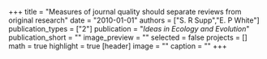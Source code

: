 +++
title = "Measures of journal quality should separate reviews from original research"
date = "2010-01-01"
authors = ["S. R Supp","E. P White"]
publication_types = ["2"]
publication = "_Ideas in Ecology and Evolution_"
publication_short = ""
image_preview = ""
selected = false
projects = []
math = true
highlight = true
[header]
image = ""
caption = ""
+++


